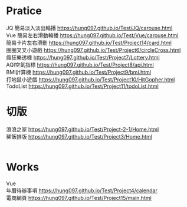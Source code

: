 # Pratice
JQ
簡易淡入淡出輪播 https://hung097.github.io/Test/JQ/carouse.html</br>
Vue
簡易左右滑動輪播 https://hung097.github.io/Test/Vue/carouse.html</br>
簡易卡片左右滑動 https://hung097.github.io/Test/Project14/card.html</br>
圈圈叉叉小遊戲 https://hung097.github.io/Test/Project6/circleCross.html</br>
瘋狂樂透機 https://hung097.github.io/Test/Project7/Lottery.html</br>
AQI空氣指標 https://hung097.github.io/Test/Project8/api.html</br>
BMI計算機 https://hung097.github.io/Test/Project9/bmi.html</br>
打地鼠小遊戲 https://hung097.github.io/Test/Project10/HitGopher.html</br>
TodoList https://hung097.github.io/Test/Project11/todoList.html<br>

# 切版
浪浪之家 https://hung097.github.io/Test/Project-2-1/Home.html</br>
稀飯排版 https://hung097.github.io/Test/Project3/Home.html</br><br>

# Works
Vue<br>
年曆待辦事項 https://hung097.github.io/Test/Project4/calendar</br>
電商網頁 https://hung097.github.io/Test/Project15/main.html</br>

